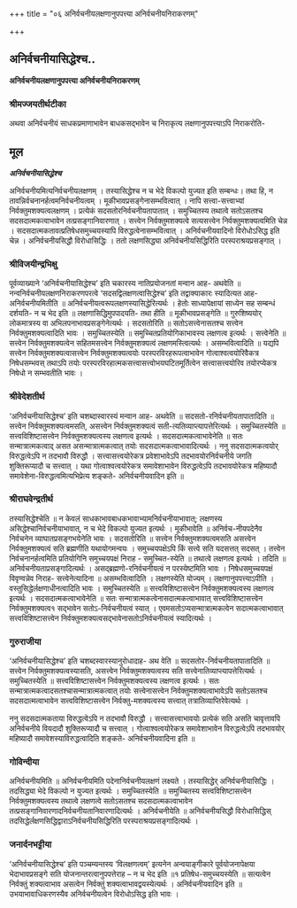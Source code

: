 +++
title = "०६ अनिर्वचनीयलक्षणानुपपत्त्या अनिर्वचनीयनिराकरणम्"

+++


## अनिर्वचनीयासिद्धेश्च..

**अनिर्वचनीयलक्षणानुपपत्त्या अनिर्वचनीयनिराकरणम्**

### **श्रीमज्जयतीर्थटीका**

अथवा अनिर्वचनीयं साधकप्रमाणाभावेन बाधकसद्भावेन च निराकृत्य लक्षणानुपपत्त्याऽपि निराकरोति-

## **मूल**

***अनिर्वचनीयासिद्धेश्च***

अनिर्वचनीयमित्यनिर्वचनीयलक्षणम् । तस्यासिद्धेश्च न च भेदे विकल्पो युज्यत इति सम्बन्धः। तथा हि, न तावन्निर्वचनानर्हत्वमनिर्वचनीयत्वम् । मूकीभावप्रसङ्गेनासम्भवित्वात् । नापि सत्त्वा-सत्त्वाभ्यां निर्वक्तुमशक्यत्वलक्षणम् । प्रत्येकं सदसतोरनिर्वचनीयतापातात् । समुच्चितस्य तथात्वे सतोऽसतश्च सदसदात्मकत्वाभावेन तत्प्रसङ्गानिवारणात् । सत्त्वेन निर्वक्तुमशक्यत्वे सत्यसत्त्वेन निर्वक्तुमशक्यत्वमिति चेन्न । सदसदात्मकतावत्प्रतिषेधसमुच्चयस्यापि विरुद्धत्वेनासम्भवित्वात् । अनिर्वचनीयवादिनो विरोधोऽसिद्ध इति चेन्न । अनिर्वचनीयसिद्धौ विरोधासिद्धिः । ततो लक्षणसिद्ध्या अनिर्वचनीयसिद्धिरिति परस्पराश्रयप्रसङ्गात् ।

### **श्रीविजयीन्द्रभिक्षु**

पूर्वव्याख्याने ‘अनिर्वचनीयासिद्धेश्च’ इति चकारस्य नातिप्रयोजनतां मन्वान आह- अथवेति ॥ नन्वनिर्वचनीयलक्षणनिराकरणपरत्वे ‘सदसद्विलक्षणत्वासिद्धेश्च’ इति तद्वाक्याकारः स्यादित्यत आह- अनिर्वचनीयमितीति ॥ अनिर्वचनीयत्वरूपलक्षणस्यासिद्धेरित्यर्थः । हेतोः साध्यापेक्षायां साध्येन सह सम्बन्धं दर्शयति- न च भेद इति ॥ लक्षणासिद्धिमुपपादयति- तथा हीति ॥ मूकीभावप्रसङ्गेति ॥ गुरुशिष्ययोर् लोकमात्रस्य वा अभिलपनाभावप्रसङ्गेनेत्यर्थः । सदसतोरिति ॥ सतोऽसत्त्वेनासतश्च सत्त्वेन निर्वक्तुमशक्यत्वादिति भावः । समुच्चितस्येति ॥ समुच्चितप्रतियोगिकाभावस्य लक्षणत्व इत्यर्थः । सत्त्वेनेति ॥ सत्त्वेन निर्वक्तुमशक्यत्वेन सहितमसत्त्वेन निर्वक्तुमशक्यत्वं लक्षणमस्त्वित्यर्थः । असम्भवित्वादिति ॥ यद्यपि सत्त्वेन निर्वक्तुमशक्यत्वासत्त्वेन निर्वक्तुमशक्यत्वयोः परस्परविरहरूपत्वाभावेन गोत्वाश्वत्वयोरिवैकत्र निषेधसम्भवस् तथाऽपि तयोः परस्परविरहात्मकसत्त्वासत्त्वोभयघटितमूर्तित्वेन सत्त्वासत्त्वयोरिव तयोरप्येकत्र निषेधो न सम्भवतीति भावः ।

### **श्रीवेदेशतीर्थ**

‘अनिर्वचनीयासिद्धेश्च’ इति चशब्दास्वारस्यं मन्वान आह- अथवेति ॥ सदसतो-रनिर्वचनीयतापातादिति ॥ सत्त्वेन निर्वक्तुमशक्यत्वमसति, असत्त्वेन निर्वक्तुमशक्यत्वं सती-त्यतिव्याप्त्यापत्तेरित्यर्थः । समुच्चितस्येति ॥ सत्त्वविशिष्टासत्त्वेन निर्वक्तुमशक्यत्वस्य लक्षणत्व इत्यर्थः । सदसदात्मकत्वाभावेनेति ॥ सतः सन्मात्रात्मकत्वाद् असत असन्मात्रात्मकत्वात् तयोः सदसदात्मकत्वाभावादित्यर्थः । ननु सदसदात्मकत्वयोर् विरुद्धत्वेऽपि न तदभावौ विरुद्धौ । सत्त्वासत्त्वयोरेकत्र प्रवेशाभावेऽपि तदभावयोरनिर्वचनीये जगति शुक्तिरूप्यादौ च सत्त्वात् । यथा गोत्वाश्वत्वयोरेकत्र समावेशाभावेन विरुद्धत्वेऽपि तदभावयोरेकत्र महिष्यादौ समावेशेना-विरुद्धत्वमित्यभिप्रेत्य शङ्कते- अनिर्वचनीयवादिन इति ॥

### **श्रीराघवेन्द्रतीर्थ**

तस्यासिद्धेश्चेति ॥ न केवलं साधकाभावबाधकभावाभ्यामनिर्वचनीयाभावात्; लक्षणस्य असिद्धेश्चानिर्वचनीयाभावात्, न च भेदे विकल्पो युज्यत इत्यर्थः । मूकीभावेति ॥ अनिर्वच-नीयपदेनैव निर्वचनेन व्याघातप्रसङ्गभयेनेति भावः । सदसतोरिति ॥ सत्त्वेन निर्वक्तुमशक्यत्वमसति असत्त्वेन निर्वक्तुमशक्यत्वं सति ब्रह्मणीति यथायोगमन्वयः । समुच्चयपक्षेऽपि किं सत्त्वे सति यदसत्तत् सदसत् । तत्त्वेन निर्वचनानर्हत्वमिति प्रतियोगिनि समुच्चयपक्षं निराह - समुच्चित-स्येति ॥ तथात्वे लक्षणत्व इत्यर्थः । तदिति ॥ अनिर्वचनीयताप्रसङ्गादित्यर्थः । असद्ब्रह्मणो-रनिर्वचनीयत्वं न परस्येष्टमिति भावः । निषेधसमुच्चयपक्षं विवृण्वन्नेव निराह- सत्त्वेनेत्यादिना ॥ असम्भवित्वादिति । लक्षणस्येति योज्यम् । लक्षणानुपपत्त्याऽपीति । वस्तुसिद्धेर्लक्षणाधीनत्वादिति भावः । समुच्चितस्येति ॥ सत्त्वविशिष्टासत्त्वेन निर्वक्तुमशक्यत्वस्य लक्षणत्व इत्यर्थः । सदसदात्मकत्वाभावेनेति ॥ सतः सन्मात्रात्मकत्वेनासदात्मकत्वाभावात् सत्त्वविशिष्टासत्त्वेन निर्वक्तुमशक्यत्व१ सद्भावेन सतोऽ-निर्वचनीयत्वं स्यात् । एवमसतोऽप्यसन्मात्रात्मकत्वेन सदात्मकत्वाभावात् सत्त्वविशिष्टासत्त्वेन निर्वक्तुमशक्यत्वसद्भावेनासतोऽनिर्वचनीयत्वं स्यादित्यर्थः ।

### **गुरुराजीया**

‘अनिर्वचनीयासिद्धेश्च’ इति चशब्दस्वारस्यानुरोधादाह- अथ वेति ॥ सदसतोर-निर्वचनीयतापातादिति ॥ सत्त्वेन निर्वक्तुमशक्यत्वस्यासति, असत्त्वेन निर्वक्तुमशक्यत्वस्य सति सत्त्वेनातिव्याप्त्यापत्तेरित्यर्थः । समुच्चितस्येति ॥ सत्त्वविशिष्टासत्त्वेन निर्वक्तुमशक्यत्वस्य लक्षणत्व इत्यर्थः । सतः सन्मात्रात्मकत्वादसतश्चासन्मात्रात्मकत्वात् तयोः सत्त्वेनासत्त्वेन निर्वक्तुमशक्यत्वाभावेऽपि सतोऽसतश्च सदसदात्मत्वाभावेन सत्त्वविशिष्टासत्त्वेन निर्वक्तु-मशक्यत्वस्य सत्त्वात् तत्रातिव्याप्तिरेवेत्यर्थः ।

ननु सदसदात्मकताया विरुद्धत्वेऽपि न तदभावौ विरुद्धौ । सत्त्वासत्त्वाभावयोः प्रत्येकं सति असति चावृत्तावपि अनिर्वचनीये वियदादौ शुक्तिरूप्यादौ च सत्त्वात् । गोत्वाश्वत्वयोरेकत्र समावेशाभावेन विरुद्धत्वेऽपि तदभावयोर् महिष्यादौ समावेशस्याविरुद्धत्वादिति शङ्कते- अनिर्वचनीयवादिना इति ॥

### **गोविन्दीया**

अनिर्वचनीयमिति ॥ अनिर्वचनीयमिति पदेनानिर्वचनीयलक्षणं लक्ष्यते । तस्यासिद्धेर् अनिर्वचनीयासिद्धिः । तदसिद्ध्या भेदे विकल्पो न युज्यत इत्यर्थः । समुच्चितस्येति ॥ समुच्चितस्य सत्त्वविशिष्टासत्त्वेन निर्वक्तुमशक्यत्वस्य तथात्वे लक्षणत्वे सतोऽसतश्च सदसदात्मकत्वाभावेन तत्प्रसङ्गानिवारणादनिर्वचनीयतानिवारणादित्यर्थः । अनिर्वचनीयेति ॥ अनिर्वचनीयसिद्धौ विरोधासिद्धिस् तदसिद्धेर्लक्षणसिद्धिद्वाराऽनिर्वचनीयसिद्धिरिति परस्पराश्रयप्रसङ्गादित्यर्थः ।

### **जनार्दनभट्टीया**

‘अनिर्वचनीयासिद्धेश्च’ इति पञ्चम्यन्तस्य ‘विलक्षणत्वम्’ इत्यनेन अन्वयाङ्गीकारे पूर्वयोजनापेक्षया भेदाभावप्रसङ्गे सति योजनान्तरत्वानुपपत्तेराह – न च भेद इति ॥१ प्रतिषेध-समुच्चयस्येति ॥ सत्यत्वेन निर्वक्तुं शक्यत्वाभाव असत्वेन निर्वक्तुं शक्यत्वाभावद्वयस्येत्यर्थः । अनिर्वचनीयवादिन इति ॥ उभयाभावाधिकरणस्यैव अनिर्वचनीयत्वेन विरोधोऽसिद्ध इति भावः ।

